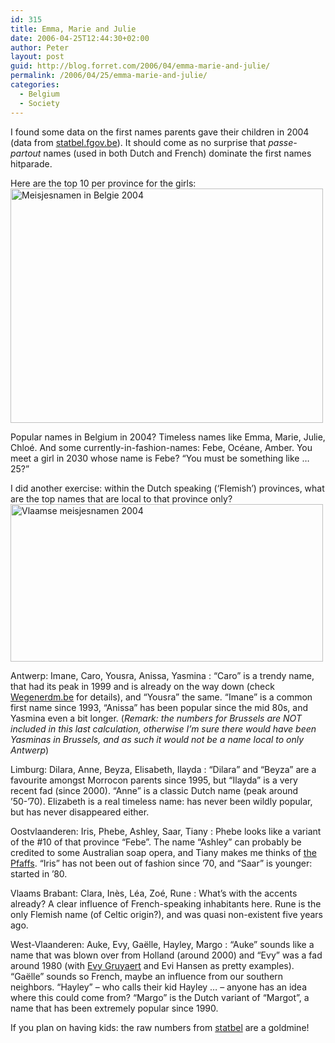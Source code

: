 ```yaml
---
id: 315
title: Emma, Marie and Julie
date: 2006-04-25T12:44:30+02:00
author: Peter
layout: post
guid: http://blog.forret.com/2006/04/emma-marie-and-julie/
permalink: /2006/04/25/emma-marie-and-julie/
categories:
  - Belgium
  - Society
---
```

I found some data on the first names parents gave their children in 2004 (data from [statbel.fgov.be](http://statbel.fgov.be/figures/d22a_nl.asp)). It should come as no surprise that _passe-partout_ names (used in both Dutch and French) dominate the first names hitparade. 

Here are the top 10 per province for the girls:  
[<img loading="lazy" src="http://static.flickr.com/48/134754573_800a8d27a6.jpg" width="500" height="375" alt="Meisjesnamen in Belgie 2004" />](http://www.flickr.com/photos/pforret/134754573/ "Photo Sharing")  
<!--more-->

  
Popular names in Belgium in 2004? Timeless names like Emma, Marie, Julie, Chloé. And some currently-in-fashion-names: Febe, Océane, Amber. You meet a girl in 2030 whose name is Febe? &#8220;You must be something like &#8230; 25?&#8221;

I did another exercise: within the Dutch speaking (&#8216;Flemish&#8217;) provinces, what are the top names that are local to that province only?  
[<img loading="lazy" src="http://static.flickr.com/54/134754572_9ed38bc0d0.jpg" width="500" height="252" alt="Vlaamse meisjesnamen 2004" />](http://www.flickr.com/photos/pforret/134754572/ "Photo Sharing")

Antwerp: Imane, Caro, Yousra, Anissa, Yasmina
:   &#8220;Caro&#8221; is a trendy name, that had its peak in 1999 and is already on the way down (check [Wegenerdm.be](http://www.wegenerdm.be/index.php?pag=34&lang=NL) for details), and &#8220;Yousra&#8221; the same. &#8220;Imane&#8221; is a common first name since 1993, &#8220;Anissa&#8221; has been popular since the mid 80s, and Yasmina even a bit longer. (_Remark: the numbers for Brussels are NOT included in this last calculation, otherwise I&#8217;m sure there would have been Yasminas in Brussels, and as such it would not be a name local to only Antwerp_)

Limburg: Dilara, Anne, Beyza, Elisabeth, Ilayda
:   &#8220;Dilara&#8221; and &#8220;Beyza&#8221; are a favourite amongst Morrocon parents since 1995, but &#8220;Ilayda&#8221; is a very recent fad (since 2000). &#8220;Anne&#8221; is a classic Dutch name (peak around &#8217;50-&#8217;70). Elizabeth is a real timeless name: has never been wildly popular, but has never disappeared either.

Oostvlaanderen: Iris, Phebe, Ashley, Saar, Tiany
:   Phebe looks like a variant of the #10 of that province &#8220;Febe&#8221;. The name &#8220;Ashley&#8221; can probably be credited to some Australian soap opera, and Tiany makes me thinks of [the Pfaffs](http://blog.forret.com/2006/03/big-brother-and-the-pfaffs-the-end-of-reality-tv-please/). &#8220;Iris&#8221; has not been out of fashion since &#8217;70, and &#8220;Saar&#8221; is younger: started in &#8217;80.

Vlaams Brabant: Clara, Inès, Léa, Zoé, Rune
:   What&#8217;s with the accents already? A clear influence of French-speaking inhabitants here. Rune is the only Flemish name (of Celtic origin?), and was quasi non-existent five years ago.

West-Vlaanderen: Auke, Evy, Gaëlle, Hayley, Margo
:   &#8220;Auke&#8221; sounds like a name that was blown over from Holland (around 2000) and &#8220;Evy&#8221; was a fad around 1980 (with [Evy Gruyaert](http://www.evygruyaert.be/) and Evi Hansen as pretty examples). &#8220;Gaëlle&#8221; sounds so French, maybe an influence from our southern neighbors. &#8220;Hayley&#8221; &#8211; who calls their kid Hayley &#8230; &#8211; anyone has an idea where this could come from? &#8220;Margo&#8221; is the Dutch variant of &#8220;Margot&#8221;, a name that has been extremely popular since 1990.

If you plan on having kids: the raw numbers from [statbel](http://statbel.fgov.be/figures/d22a_nl.asp) are a goldmine!